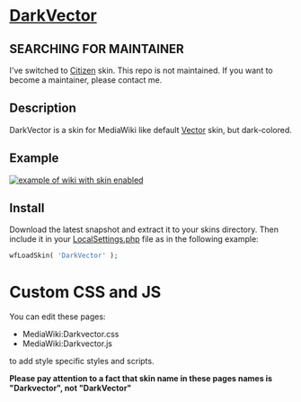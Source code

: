 # [DarkVector](https://www.mediawiki.org/wiki/Skin:DarkVector)

## SEARCHING FOR MAINTAINER

I've switched to [Citizen](https://www.mediawiki.org/wiki/Skin:Citizen) skin.
This repo is not maintained. If you want to become a maintainer, please contact me.

## Description
DarkVector is a skin for MediaWiki like default [Vector](https://www.mediawiki.org/wiki/Skin:Vector) skin, but dark-colored.

## Example
[![example of wiki with skin enabled](https://upload.wikimedia.org/wikipedia/commons/8/84/DarkVector.png "DarkVector skin")](https://en.crystalls.info)

## Install
Download the latest snapshot and extract it to your skins directory. Then include it in your [LocalSettings.php](https://www.mediawiki.org/wiki/Manual:LocalSettings.php) file as in the following example:
```php
wfLoadSkin( 'DarkVector' );
```

# Custom CSS and JS

You can edit these pages:
* MediaWiki:Darkvector.css
* MediaWiki:Darkvector.js

to add style specific styles and scripts.

**Please pay attention to a fact that skin name in these pages names is "Darkvector", not "DarkVector"**
